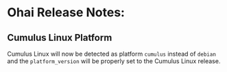 <!---
This file is reset every time a new release is done. The contents of this file are for the currently unreleased version.

Example Note:

## Example Heading
Details about the thing that changed that needs to get included in the Release Notes in markdown.
-->

# Ohai Release Notes:

## Cumulus Linux Platform

Cumulus Linux will now be detected as platform `cumulus` instead of `debian` and the `platform_version` will be properly set to the Cumulus Linux release.
